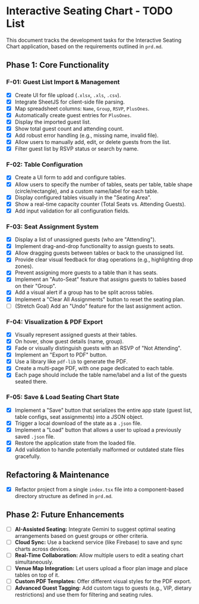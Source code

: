 # Interactive Seating Chart - TODO List

This document tracks the development tasks for the Interactive Seating Chart application, based on the requirements outlined in `prd.md`.

## Phase 1: Core Functionality

### F-01: Guest List Import & Management
- [x] Create UI for file upload (`.xlsx`, `.xls`, `.csv`).
- [x] Integrate SheetJS for client-side file parsing.
- [x] Map spreadsheet columns: `Name`, `Group`, `RSVP`, `PlusOnes`.
- [x] Automatically create guest entries for `PlusOnes`.
- [x] Display the imported guest list.
- [x] Show total guest count and attending count.
- [x] Add robust error handling (e.g., missing name, invalid file).
- [x] Allow users to manually add, edit, or delete guests from the list.
- [x] Filter guest list by RSVP status or search by name.

### F-02: Table Configuration
- [x] Create a UI form to add and configure tables.
- [x] Allow users to specify the number of tables, seats per table, table shape (circle/rectangle), and a custom name/label for each table.
- [x] Display configured tables visually in the "Seating Area".
- [x] Show a real-time capacity counter (Total Seats vs. Attending Guests).
- [x] Add input validation for all configuration fields.

### F-03: Seat Assignment System
- [x] Display a list of unassigned guests (who are "Attending").
- [x] Implement drag-and-drop functionality to assign guests to seats.
- [x] Allow dragging guests between tables or back to the unassigned list.
- [x] Provide clear visual feedback for drag operations (e.g., highlighting drop zones).
- [x] Prevent assigning more guests to a table than it has seats.
- [x] Implement an "Auto-Seat" feature that assigns guests to tables based on their "Group".
- [x] Add a visual alert if a group has to be split across tables.
- [x] Implement a "Clear All Assignments" button to reset the seating plan.
- [ ] (Stretch Goal) Add an "Undo" feature for the last assignment action.

### F-04: Visualization & PDF Export
- [x] Visually represent assigned guests at their tables.
- [x] On hover, show guest details (name, group).
- [x] Fade or visually distinguish guests with an RSVP of "Not Attending".
- [x] Implement an "Export to PDF" button.
- [x] Use a library like `pdf-lib` to generate the PDF.
- [x] Create a multi-page PDF, with one page dedicated to each table.
- [x] Each page should include the table name/label and a list of the guests seated there.

### F-05: Save & Load Seating Chart State
- [x] Implement a "Save" button that serializes the entire app state (guest list, table configs, seat assignments) into a JSON object.
- [x] Trigger a local download of the state as a `.json` file.
- [x] Implement a "Load" button that allows a user to upload a previously saved `.json` file.
- [x] Restore the application state from the loaded file.
- [x] Add validation to handle potentially malformed or outdated state files gracefully.

## Refactoring & Maintenance
- [x] Refactor project from a single `index.tsx` file into a component-based directory structure as defined in `prd.md`.

## Phase 2: Future Enhancements
- [ ] **AI-Assisted Seating:** Integrate Gemini to suggest optimal seating arrangements based on guest groups or other criteria.
- [ ] **Cloud Sync:** Use a backend service (like Firebase) to save and sync charts across devices.
- [ ] **Real-Time Collaboration:** Allow multiple users to edit a seating chart simultaneously.
- [ ] **Venue Map Integration:** Let users upload a floor plan image and place tables on top of it.
- [ ] **Custom PDF Templates:** Offer different visual styles for the PDF export.
- [ ] **Advanced Guest Tagging:** Add custom tags to guests (e.g., VIP, dietary restrictions) and use them for filtering and seating rules.
